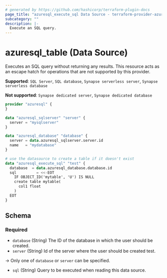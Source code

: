 ```yaml
---
# generated by https://github.com/hashicorp/terraform-plugin-docs
page_title: "azuresql_execute_sql Data Source - terraform-provider-azuresql"
subcategory: ""
description: |-
  Execute an SQL query.
---
```


# azuresql_table (Data Source)

Executes an SQL query without returning any results. This resource acts as an escape hatch for operations that are not supported by this provider.

**Supported**: `SQL Server`, `SQL database`, `Synapse serverless server`, `Synapse serverless database` 

**Not supported**: `Synapse dedicated server`, `Synapse dedicated database`

```terraform
provider "azuresql" {
}

data "azuresql_sqlserver" "server" {
  server = "mysqlserver"
}

data "azuresql_database" "database" {
  server = data.azuresql_sqlserver.server.id
  name   = "mydatabase"
}

# use the datasource to create a table if it doesn't exist
data "azuresql_execute_sql" "test" {
  database  = data.azuresql_database.database.id
  sql 		  = <<-EOT
    IF OBJECT_ID('mytable', 'U') IS NULL
    create table mytable(
      col1 float
    )
  EOT
}

```

<!-- schema generated by tfplugindocs -->
## Schema

### Required

- `database` (String) The ID of the database in which the user should be created. 
- `server` (String) Id of the server where the user should be created test.

-> Only one of `database` or `server` can be specified.

- `sql` (String) Query to be executed when reading this data source.
